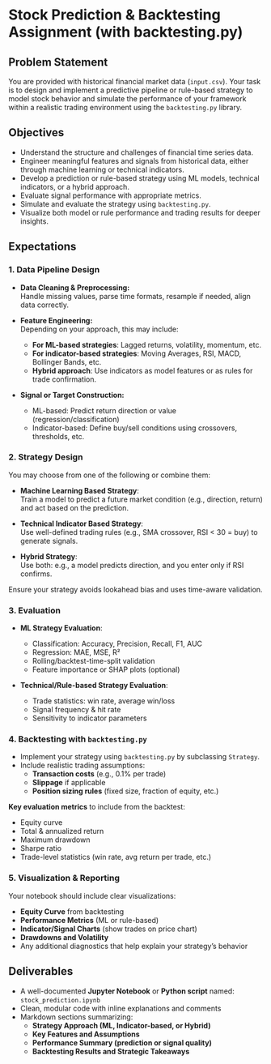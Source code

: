 # Stock Prediction & Backtesting Assignment (with backtesting.py)

## Problem Statement

You are provided with historical financial market data (`input.csv`). Your task is to design and implement a predictive pipeline or rule-based strategy to model stock behavior and simulate the performance of your framework within a realistic trading environment using the `backtesting.py` library.

## Objectives

- Understand the structure and challenges of financial time series data.  
- Engineer meaningful features and signals from historical data, either through machine learning or technical indicators.  
- Develop a prediction or rule-based strategy using ML models, technical indicators, or a hybrid approach.  
- Evaluate signal performance with appropriate metrics.  
- Simulate and evaluate the strategy using `backtesting.py`.  
- Visualize both model or rule performance and trading results for deeper insights.

## Expectations

### 1. Data Pipeline Design

- **Data Cleaning & Preprocessing:**  
  Handle missing values, parse time formats, resample if needed, align data correctly.

- **Feature Engineering:**  
  Depending on your approach, this may include:
  - **For ML-based strategies**: Lagged returns, volatility, momentum, etc.
  - **For indicator-based strategies**: Moving Averages, RSI, MACD, Bollinger Bands, etc.
  - **Hybrid approach**: Use indicators as model features or as rules for trade confirmation.

- **Signal or Target Construction:**  
  - ML-based: Predict return direction or value (regression/classification)
  - Indicator-based: Define buy/sell conditions using crossovers, thresholds, etc.

### 2. Strategy Design

You may choose from one of the following or combine them:

- **Machine Learning Based Strategy**:  
  Train a model to predict a future market condition (e.g., direction, return) and act based on the prediction.

- **Technical Indicator Based Strategy**:  
  Use well-defined trading rules (e.g., SMA crossover, RSI < 30 = buy) to generate signals.

- **Hybrid Strategy**:  
  Use both: e.g., a model predicts direction, and you enter only if RSI confirms.

Ensure your strategy avoids lookahead bias and uses time-aware validation.

### 3. Evaluation

- **ML Strategy Evaluation**:  
  - Classification: Accuracy, Precision, Recall, F1, AUC  
  - Regression: MAE, MSE, R²  
  - Rolling/backtest-time-split validation  
  - Feature importance or SHAP plots (optional)

- **Technical/Rule-based Strategy Evaluation**:  
  - Trade statistics: win rate, average win/loss  
  - Signal frequency & hit rate  
  - Sensitivity to indicator parameters

### 4. Backtesting with `backtesting.py`

- Implement your strategy using `backtesting.py` by subclassing `Strategy`.
- Include realistic trading assumptions:
  - **Transaction costs** (e.g., 0.1% per trade)
  - **Slippage** if applicable
  - **Position sizing rules** (fixed size, fraction of equity, etc.)

**Key evaluation metrics** to include from the backtest:

- Equity curve  
- Total & annualized return  
- Maximum drawdown  
- Sharpe ratio  
- Trade-level statistics (win rate, avg return per trade, etc.)

### 5. Visualization & Reporting

Your notebook should include clear visualizations:

- **Equity Curve** from backtesting  
- **Performance Metrics** (ML or rule-based)  
- **Indicator/Signal Charts** (show trades on price chart)  
- **Drawdowns and Volatility**  
- Any additional diagnostics that help explain your strategy’s behavior

## Deliverables

- A well-documented **Jupyter Notebook** or **Python script** named: `stock_prediction.ipynb`  
- Clean, modular code with inline explanations and comments  
- Markdown sections summarizing:  
  - **Strategy Approach (ML, Indicator-based, or Hybrid)**  
  - **Key Features and Assumptions**  
  - **Performance Summary (prediction or signal quality)**  
  - **Backtesting Results and Strategic Takeaways**


